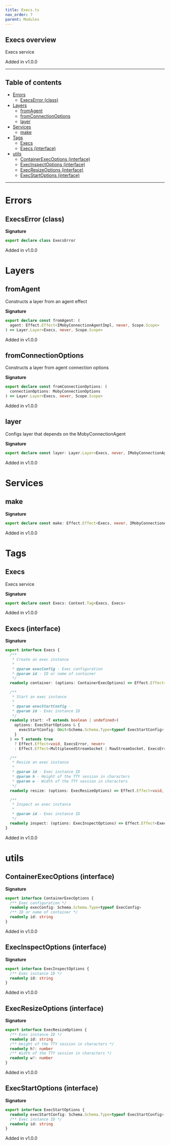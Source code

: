 ```yaml
---
title: Execs.ts
nav_order: 7
parent: Modules
---
```


## Execs overview

Execs service

Added in v1.0.0

---

<h2 class="text-delta">Table of contents</h2>

- [Errors](#errors)
  - [ExecsError (class)](#execserror-class)
- [Layers](#layers)
  - [fromAgent](#fromagent)
  - [fromConnectionOptions](#fromconnectionoptions)
  - [layer](#layer)
- [Services](#services)
  - [make](#make)
- [Tags](#tags)
  - [Execs](#execs)
  - [Execs (interface)](#execs-interface)
- [utils](#utils)
  - [ContainerExecOptions (interface)](#containerexecoptions-interface)
  - [ExecInspectOptions (interface)](#execinspectoptions-interface)
  - [ExecResizeOptions (interface)](#execresizeoptions-interface)
  - [ExecStartOptions (interface)](#execstartoptions-interface)

---

# Errors

## ExecsError (class)

**Signature**

```ts
export declare class ExecsError
```

Added in v1.0.0

# Layers

## fromAgent

Constructs a layer from an agent effect

**Signature**

```ts
export declare const fromAgent: (
  agent: Effect.Effect<IMobyConnectionAgentImpl, never, Scope.Scope>
) => Layer.Layer<Execs, never, Scope.Scope>
```

Added in v1.0.0

## fromConnectionOptions

Constructs a layer from agent connection options

**Signature**

```ts
export declare const fromConnectionOptions: (
  connectionOptions: MobyConnectionOptions
) => Layer.Layer<Execs, never, Scope.Scope>
```

Added in v1.0.0

## layer

Configs layer that depends on the MobyConnectionAgent

**Signature**

```ts
export declare const layer: Layer.Layer<Execs, never, IMobyConnectionAgent>
```

Added in v1.0.0

# Services

## make

**Signature**

```ts
export declare const make: Effect.Effect<Execs, never, IMobyConnectionAgent | HttpClient.client.Client.Default>
```

Added in v1.0.0

# Tags

## Execs

Execs service

**Signature**

```ts
export declare const Execs: Context.Tag<Execs, Execs>
```

Added in v1.0.0

## Execs (interface)

**Signature**

```ts
export interface Execs {
  /**
   * Create an exec instance
   *
   * @param execConfig - Exec configuration
   * @param id - ID or name of container
   */
  readonly container: (options: ContainerExecOptions) => Effect.Effect<Readonly<IdResponse>, ExecsError>

  /**
   * Start an exec instance
   *
   * @param execStartConfig -
   * @param id - Exec instance ID
   */
  readonly start: <T extends boolean | undefined>(
    options: ExecStartOptions & {
      execStartConfig: Omit<Schema.Schema.Type<typeof ExecStartConfig>, "Detach"> & { Detach?: T }
    }
  ) => T extends true
    ? Effect.Effect<void, ExecsError, never>
    : Effect.Effect<MultiplexedStreamSocket | RawStreamSocket, ExecsError, Scope.Scope>

  /**
   * Resize an exec instance
   *
   * @param id - Exec instance ID
   * @param h - Height of the TTY session in characters
   * @param w - Width of the TTY session in characters
   */
  readonly resize: (options: ExecResizeOptions) => Effect.Effect<void, ExecsError>

  /**
   * Inspect an exec instance
   *
   * @param id - Exec instance ID
   */
  readonly inspect: (options: ExecInspectOptions) => Effect.Effect<ExecInspectResponse, ExecsError>
}
```

Added in v1.0.0

# utils

## ContainerExecOptions (interface)

**Signature**

```ts
export interface ContainerExecOptions {
  /** Exec configuration */
  readonly execConfig: Schema.Schema.Type<typeof ExecConfig>
  /** ID or name of container */
  readonly id: string
}
```

Added in v1.0.0

## ExecInspectOptions (interface)

**Signature**

```ts
export interface ExecInspectOptions {
  /** Exec instance ID */
  readonly id: string
}
```

Added in v1.0.0

## ExecResizeOptions (interface)

**Signature**

```ts
export interface ExecResizeOptions {
  /** Exec instance ID */
  readonly id: string
  /** Height of the TTY session in characters */
  readonly h?: number
  /** Width of the TTY session in characters */
  readonly w?: number
}
```

Added in v1.0.0

## ExecStartOptions (interface)

**Signature**

```ts
export interface ExecStartOptions {
  readonly execStartConfig: Schema.Schema.Type<typeof ExecStartConfig>
  /** Exec instance ID */
  readonly id: string
}
```

Added in v1.0.0
